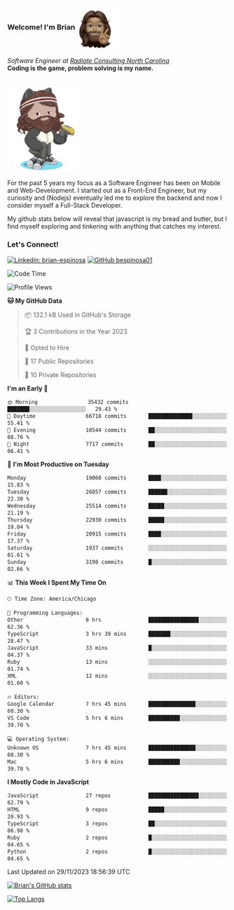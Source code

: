 ###  Welcome! I'm Brian <img align="center" src="https://github.com/bespinosa01/bespinosa01/blob/main/assets/peace-animoji.png" height="100" /></h2>
<p><em>Software Engineer at <a href="https://www.radiateconsulting.coop/north-carolina-tech-coop">Radiate Consulting North Carolina</a>
 <br/>
<!-- </br>Developer Consultant at <a href="https://codethedream.org/">Code The Dream</a> -->
</em> <b>Coding is the game, problem solving is my name.</b></p>

<br/>


 <img align="center" src="https://github.com/bespinosa01/bespinosa01/blob/main/assets/octo-me.png" height="200" /> 
 <p>
 For the past 5 years my focus as a Software Engineer has been on Mobile and Web-Development. I started out as a Front-End Engineer, but my curiosity and (Nodejs) eventually led me to explore the backend and now I consider myself a Full-Stack Developer.
</p>
<p>
 My github stats below will reveal that javascript is my bread and butter, but I find myself exploring and tinkering with anything that catches my interest. 
 </p>
 
 
### Let's Connect!

[![Linkedin: brian-espinosa](https://img.shields.io/badge/-brian--espinosa-blue?style=flat-square&logo=Linkedin&logoColor=white&link=https://www.linkedin.com/in/brian-espinosa/)](https://www.linkedin.com/in/brian-espinosa/)
[![GitHub bespinosa01](https://img.shields.io/github/followers/bespinosa01?label=follow&style=social)](https://github.com/bespinosa01)



<!--START_SECTION:waka-->
![Code Time](http://img.shields.io/badge/Code%20Time-1%2C392%20hrs%2014%20mins-blue)

![Profile Views](http://img.shields.io/badge/Profile%20Views-0-blue)

**🐱 My GitHub Data** 

> 📦 132.1 kB Used in GitHub's Storage 
 > 
> 🏆 3 Contributions in the Year 2023
 > 
> 💼 Opted to Hire
 > 
> 📜 17 Public Repositories 
 > 
> 🔑 10 Private Repositories 
 > 
**I'm an Early 🐤** 

```text
🌞 Morning                35432 commits       ███████░░░░░░░░░░░░░░░░░░   29.43 % 
🌆 Daytime                66718 commits       ██████████████░░░░░░░░░░░   55.41 % 
🌃 Evening                10544 commits       ██░░░░░░░░░░░░░░░░░░░░░░░   08.76 % 
🌙 Night                  7717 commits        ██░░░░░░░░░░░░░░░░░░░░░░░   06.41 % 
```
📅 **I'm Most Productive on Tuesday** 

```text
Monday                   19060 commits       ████░░░░░░░░░░░░░░░░░░░░░   15.83 % 
Tuesday                  26857 commits       ██████░░░░░░░░░░░░░░░░░░░   22.30 % 
Wednesday                25514 commits       █████░░░░░░░░░░░░░░░░░░░░   21.19 % 
Thursday                 22930 commits       █████░░░░░░░░░░░░░░░░░░░░   19.04 % 
Friday                   20915 commits       ████░░░░░░░░░░░░░░░░░░░░░   17.37 % 
Saturday                 1937 commits        ░░░░░░░░░░░░░░░░░░░░░░░░░   01.61 % 
Sunday                   3198 commits        █░░░░░░░░░░░░░░░░░░░░░░░░   02.66 % 
```


📊 **This Week I Spent My Time On** 

```text
🕑︎ Time Zone: America/Chicago

💬 Programming Languages: 
Other                    8 hrs               ████████████████░░░░░░░░░   62.36 % 
TypeScript               3 hrs 39 mins       ███████░░░░░░░░░░░░░░░░░░   28.47 % 
JavaScript               33 mins             █░░░░░░░░░░░░░░░░░░░░░░░░   04.37 % 
Ruby                     13 mins             ░░░░░░░░░░░░░░░░░░░░░░░░░   01.74 % 
XML                      12 mins             ░░░░░░░░░░░░░░░░░░░░░░░░░   01.60 % 

🔥 Editors: 
Google Calendar          7 hrs 45 mins       ███████████████░░░░░░░░░░   60.30 % 
VS Code                  5 hrs 6 mins        ██████████░░░░░░░░░░░░░░░   39.70 % 

💻 Operating System: 
Unknown OS               7 hrs 45 mins       ███████████████░░░░░░░░░░   60.30 % 
Mac                      5 hrs 6 mins        ██████████░░░░░░░░░░░░░░░   39.70 % 
```

**I Mostly Code in JavaScript** 

```text
JavaScript               27 repos            ████████████████░░░░░░░░░   62.79 % 
HTML                     9 repos             █████░░░░░░░░░░░░░░░░░░░░   20.93 % 
TypeScript               3 repos             ██░░░░░░░░░░░░░░░░░░░░░░░   06.98 % 
Ruby                     2 repos             █░░░░░░░░░░░░░░░░░░░░░░░░   04.65 % 
Python                   2 repos             █░░░░░░░░░░░░░░░░░░░░░░░░   04.65 % 
```




 Last Updated on 29/11/2023 18:56:39 UTC
<!--END_SECTION:waka-->


<!--  Github STATS -->
[![Brian's GitHub stats](https://github-readme-stats.vercel.app/api?username=bespinosa01&hide=stars,contribs&count_private=true&show_icons=true)](https://github.com/anuraghazra/github-readme-stats)

[![Top Langs](https://github-readme-stats.vercel.app/api/top-langs/?username=bespinosa01&layout=compact)](https://github.com/anuraghazra/github-readme-stats)



<!--
**bespinosa01/bespinosa01** is a ✨ _special_ ✨ repository because its `README.md` (this file) appears on your GitHub profile.

Here are some ideas to get you started:

- 🔭 I’m currently working on ...
- 🌱 I’m currently learning ...
- 👯 I’m looking to collaborate on ...
- 🤔 I’m looking for help with ...
- 💬 Ask me about ...
- 📫 How to reach me: ...
- 😄 Pronouns: ...
- ⚡ Fun fact: ...
-->
